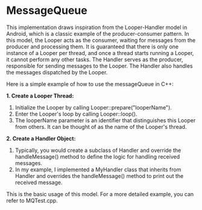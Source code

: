 # MessageQueue
This implementation draws inspiration from the Looper-Handler model in Android, which is a classic example of the producer-consumer pattern. In this model, the Looper acts as the consumer, waiting for messages from the producer and processing them. It is guaranteed that there is only one instance of a Looper per thread, and once a thread starts running a Looper, it cannot perform any other tasks. The Handler serves as the producer, responsible for sending messages to the Looper. The Handler also handles the messages dispatched by the Looper.

Here is a simple example of how to use the messageQueue in C++:

**1. Create a Looper Thread:**

  1) Initialize the Looper by calling Looper::prepare("looperName").
  2) Enter the Looper's loop by calling Looper::loop().
  3) The looperName parameter is an identifier that distinguishes this Looper from others. It can be thought of as the name of the Looper's thread.

**2. Create a Handler Object:**

  1) Typically, you would create a subclass of Handler and override the handleMessage() method to define the logic for handling received messages.
  2) In my example, I implemented a MyHandler class that inherits from Handler and overrides the handleMessage() method to print out the received message.

This is the basic usage of this model. For a more detailed example, you can refer to MQTest.cpp.




